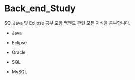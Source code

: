 # Back_end_Study
SQ, Java 및 Eclipse 공부 포함 백엔드 관련 모든 지식을 공부합니다.

- Java

- Eclipse

- Oracle

- SQL

- MySQL

  

